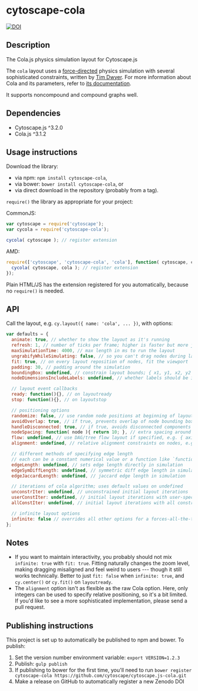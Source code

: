 cytoscape-cola
================================================================================
[![DOI](https://zenodo.org/badge/42205998.svg)](https://zenodo.org/badge/latestdoi/42205998)

## Description

The Cola.js physics simulation layout for Cytoscape.js

The `cola` layout uses a [force-directed](http://en.wikipedia.org/wiki/Force-directed_graph_drawing) physics simulation with several sophisticated constraints, written by [Tim Dwyer](http://www.csse.monash.edu.au/~tdwyer/).  For more information about Cola and its parameters, refer to [its documentation](http://marvl.infotech.monash.edu/webcola/).

It supports noncompound and compound graphs well.

## Dependencies

 * Cytoscape.js ^3.2.0
 * Cola.js ^3.1.2


## Usage instructions

Download the library:
 * via npm: `npm install cytoscape-cola`,
 * via bower: `bower install cytoscape-cola`, or
 * via direct download in the repository (probably from a tag).

`require()` the library as appropriate for your project:

CommonJS:
```js
var cytoscape = require('cytoscape');
var cycola = require('cytoscape-cola');

cycola( cytoscape ); // register extension
```

AMD:
```js
require(['cytoscape', 'cytoscape-cola', 'cola'], function( cytoscape, cycola, cola ){
  cycola( cytoscape, cola ); // register extension
});
```

Plain HTML/JS has the extension registered for you automatically, because no `require()` is needed.


## API

Call the layout, e.g. `cy.layout({ name: 'cola', ... })`, with options:

```js
var defaults = {
  animate: true, // whether to show the layout as it's running
  refresh: 1, // number of ticks per frame; higher is faster but more jerky
  maxSimulationTime: 4000, // max length in ms to run the layout
  ungrabifyWhileSimulating: false, // so you can't drag nodes during layout
  fit: true, // on every layout reposition of nodes, fit the viewport
  padding: 30, // padding around the simulation
  boundingBox: undefined, // constrain layout bounds; { x1, y1, x2, y2 } or { x1, y1, w, h }
  nodeDimensionsIncludeLabels: undefined, // whether labels should be included in determining the space used by a node (default true)

  // layout event callbacks
  ready: function(){}, // on layoutready
  stop: function(){}, // on layoutstop

  // positioning options
  randomize: false, // use random node positions at beginning of layout
  avoidOverlap: true, // if true, prevents overlap of node bounding boxes
  handleDisconnected: true, // if true, avoids disconnected components from overlapping
  nodeSpacing: function( node ){ return 10; }, // extra spacing around nodes
  flow: undefined, // use DAG/tree flow layout if specified, e.g. { axis: 'y', minSeparation: 30 }
  alignment: undefined, // relative alignment constraints on nodes, e.g. function( node ){ return { x: 0, y: 1 } }

  // different methods of specifying edge length
  // each can be a constant numerical value or a function like `function( edge ){ return 2; }`
  edgeLength: undefined, // sets edge length directly in simulation
  edgeSymDiffLength: undefined, // symmetric diff edge length in simulation
  edgeJaccardLength: undefined, // jaccard edge length in simulation

  // iterations of cola algorithm; uses default values on undefined
  unconstrIter: undefined, // unconstrained initial layout iterations
  userConstIter: undefined, // initial layout iterations with user-specified constraints
  allConstIter: undefined, // initial layout iterations with all constraints including non-overlap

  // infinite layout options
  infinite: false // overrides all other options for a forces-all-the-time mode
};
```


## Notes

- If you want to maintain interactivity, you probably should not mix `infinite: true` with `fit: true`.  Fitting naturally changes the zoom level, making dragging misaligned and feel weird to users --- though it still works technically.  Better to just `fit: false` when `infinite: true`, and `cy.center()` or `cy.fit()` on `layoutready`.
- The `alignment` option isn't as flexible as the raw Cola option.  Here, only integers can be used to specify relative positioning, so it's a bit limited.  If you'd like to see a more sophisticated implementation, please send a pull request.

## Publishing instructions

This project is set up to automatically be published to npm and bower.  To publish:

1. Set the version number environment variable: `export VERSION=1.2.3`
1. Publish: `gulp publish`
1. If publishing to bower for the first time, you'll need to run `bower register cytoscape-cola https://github.com/cytoscape/cytoscape.js-cola.git`
1. Make a release on GitHub to automatically register a new Zenodo DOI
